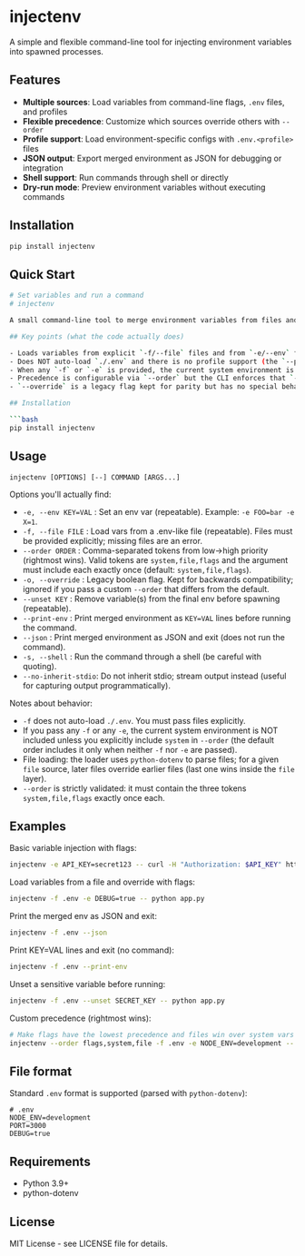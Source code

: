 # injectenv

A simple and flexible command-line tool for injecting environment variables into spawned processes.

## Features

- **Multiple sources**: Load variables from command-line flags, `.env` files, and profiles
- **Flexible precedence**: Customize which sources override others with `--order`
- **Profile support**: Load environment-specific configs with `.env.<profile>` files
- **JSON output**: Export merged environment as JSON for debugging or integration
- **Shell support**: Run commands through shell or directly
- **Dry-run mode**: Preview environment variables without executing commands

## Installation

```bash
pip install injectenv
```

## Quick Start

````bash
# Set variables and run a command
# injectenv

A small command-line tool to merge environment variables from files and flags and inject them into a spawned process.

## Key points (what the code actually does)

- Loads variables from explicit `-f/--file` files and from `-e/--env` flags.
- Does NOT auto-load `./.env` and there is no profile support (the `--profile` option is not implemented).
- When any `-f` or `-e` is provided, the current system environment is excluded by default. If neither `-f` nor `-e` are given, the tool will include the current process environment.
- Precedence is configurable via `--order` but the CLI enforces that `--order` is a comma list containing exactly: `system,file,flags` (each token once). Rightmost token wins.
- `--override` is a legacy flag kept for parity but has no special behavior beyond the default ordering unless you change `--order` explicitly.

## Installation

```bash
pip install injectenv
````

## Usage

```
injectenv [OPTIONS] [--] COMMAND [ARGS...]
```

Options you'll actually find:

- `-e, --env KEY=VAL` : Set an env var (repeatable). Example: `-e FOO=bar -e X=1`.
- `-f, --file FILE` : Load vars from a .env-like file (repeatable). Files must be provided explicitly; missing files are an error.
- `--order ORDER` : Comma-separated tokens from low→high priority (rightmost wins). Valid tokens are `system,file,flags` and the argument must include each exactly once (default: `system,file,flags`).
- `-o, --override` : Legacy boolean flag. Kept for backwards compatibility; ignored if you pass a custom `--order` that differs from the default.
- `--unset KEY` : Remove variable(s) from the final env before spawning (repeatable).
- `--print-env` : Print merged environment as `KEY=VAL` lines before running the command.
- `--json` : Print merged environment as JSON and exit (does not run the command).
- `-s, --shell` : Run the command through a shell (be careful with quoting).
- `--no-inherit-stdio`: Do not inherit stdio; stream output instead (useful for capturing output programmatically).

Notes about behavior:

- `-f` does not auto-load `./.env`. You must pass files explicitly.
- If you pass any `-f` or any `-e`, the current system environment is NOT included unless you explicitly include `system` in `--order` (the default order includes it only when neither `-f` nor `-e` are passed).
- File loading: the loader uses `python-dotenv` to parse files; for a given `file` source, later files override earlier files (last one wins inside the `file` layer).
- `--order` is strictly validated: it must contain the three tokens `system,file,flags` exactly once each.

## Examples

Basic variable injection with flags:

```bash
injectenv -e API_KEY=secret123 -- curl -H "Authorization: $API_KEY" https://api.example.com
```

Load variables from a file and override with flags:

```bash
injectenv -f .env -e DEBUG=true -- python app.py
```

Print the merged env as JSON and exit:

```bash
injectenv -f .env --json
```

Print KEY=VAL lines and exit (no command):

```bash
injectenv -f .env --print-env
```

Unset a sensitive variable before running:

```bash
injectenv -f .env --unset SECRET_KEY -- python app.py
```

Custom precedence (rightmost wins):

```bash
# Make flags have the lowest precedence and files win over system vars
injectenv --order flags,system,file -f .env -e NODE_ENV=development -- node app.js
```

## File format

Standard `.env` format is supported (parsed with `python-dotenv`):

```env
# .env
NODE_ENV=development
PORT=3000
DEBUG=true
```

## Requirements

- Python 3.9+
- python-dotenv

## License

MIT License - see LICENSE file for details.
